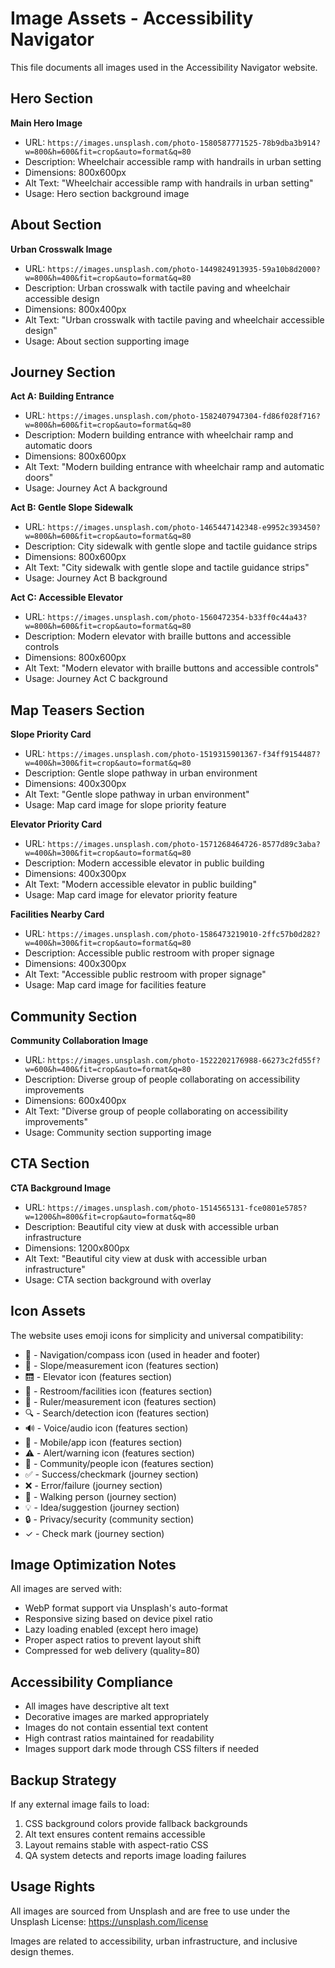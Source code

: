 # Image Assets - Accessibility Navigator

This file documents all images used in the Accessibility Navigator website.

## Hero Section

**Main Hero Image**
- URL: `https://images.unsplash.com/photo-1580587771525-78b9dba3b914?w=800&h=600&fit=crop&auto=format&q=80`
- Description: Wheelchair accessible ramp with handrails in urban setting
- Dimensions: 800x600px
- Alt Text: "Wheelchair accessible ramp with handrails in urban setting"
- Usage: Hero section background image

## About Section

**Urban Crosswalk Image**
- URL: `https://images.unsplash.com/photo-1449824913935-59a10b8d2000?w=800&h=400&fit=crop&auto=format&q=80`
- Description: Urban crosswalk with tactile paving and wheelchair accessible design
- Dimensions: 800x400px
- Alt Text: "Urban crosswalk with tactile paving and wheelchair accessible design"
- Usage: About section supporting image

## Journey Section

**Act A: Building Entrance**
- URL: `https://images.unsplash.com/photo-1582407947304-fd86f028f716?w=800&h=600&fit=crop&auto=format&q=80`
- Description: Modern building entrance with wheelchair ramp and automatic doors
- Dimensions: 800x600px
- Alt Text: "Modern building entrance with wheelchair ramp and automatic doors"
- Usage: Journey Act A background

**Act B: Gentle Slope Sidewalk**
- URL: `https://images.unsplash.com/photo-1465447142348-e9952c393450?w=800&h=600&fit=crop&auto=format&q=80`
- Description: City sidewalk with gentle slope and tactile guidance strips
- Dimensions: 800x600px
- Alt Text: "City sidewalk with gentle slope and tactile guidance strips"
- Usage: Journey Act B background

**Act C: Accessible Elevator**
- URL: `https://images.unsplash.com/photo-1560472354-b33ff0c44a43?w=800&h=600&fit=crop&auto=format&q=80`
- Description: Modern elevator with braille buttons and accessible controls
- Dimensions: 800x600px
- Alt Text: "Modern elevator with braille buttons and accessible controls"
- Usage: Journey Act C background

## Map Teasers Section

**Slope Priority Card**
- URL: `https://images.unsplash.com/photo-1519315901367-f34ff9154487?w=400&h=300&fit=crop&auto=format&q=80`
- Description: Gentle slope pathway in urban environment
- Dimensions: 400x300px
- Alt Text: "Gentle slope pathway in urban environment"
- Usage: Map card image for slope priority feature

**Elevator Priority Card**
- URL: `https://images.unsplash.com/photo-1571268464726-8577d89c3aba?w=400&h=300&fit=crop&auto=format&q=80`
- Description: Modern accessible elevator in public building
- Dimensions: 400x300px
- Alt Text: "Modern accessible elevator in public building"
- Usage: Map card image for elevator priority feature

**Facilities Nearby Card**
- URL: `https://images.unsplash.com/photo-1586473219010-2ffc57b0d282?w=400&h=300&fit=crop&auto=format&q=80`
- Description: Accessible public restroom with proper signage
- Dimensions: 400x300px
- Alt Text: "Accessible public restroom with proper signage"
- Usage: Map card image for facilities feature

## Community Section

**Community Collaboration Image**
- URL: `https://images.unsplash.com/photo-1522202176988-66273c2fd55f?w=600&h=400&fit=crop&auto=format&q=80`
- Description: Diverse group of people collaborating on accessibility improvements
- Dimensions: 600x400px
- Alt Text: "Diverse group of people collaborating on accessibility improvements"
- Usage: Community section supporting image

## CTA Section

**CTA Background Image**
- URL: `https://images.unsplash.com/photo-1514565131-fce0801e5785?w=1200&h=800&fit=crop&auto=format&q=80`
- Description: Beautiful city view at dusk with accessible urban infrastructure
- Dimensions: 1200x800px
- Alt Text: "Beautiful city view at dusk with accessible urban infrastructure"
- Usage: CTA section background with overlay

## Icon Assets

The website uses emoji icons for simplicity and universal compatibility:

- 🧭 - Navigation/compass icon (used in header and footer)
- 📐 - Slope/measurement icon (features section)
- 🛗 - Elevator icon (features section)
- 🚻 - Restroom/facilities icon (features section)
- 📏 - Ruler/measurement icon (features section)
- 🔍 - Search/detection icon (features section)
- 🔊 - Voice/audio icon (features section)
- 📱 - Mobile/app icon (features section)
- ⚠️ - Alert/warning icon (features section)
- 👥 - Community/people icon (features section)
- ✅ - Success/checkmark (journey section)
- ❌ - Error/failure (journey section)
- 🚶 - Walking person (journey section)
- 💡 - Idea/suggestion (journey section)
- 🔒 - Privacy/security (community section)
- ✓ - Check mark (journey section)

## Image Optimization Notes

All images are served with:
- WebP format support via Unsplash's auto-format
- Responsive sizing based on device pixel ratio
- Lazy loading enabled (except hero image)
- Proper aspect ratios to prevent layout shift
- Compressed for web delivery (quality=80)

## Accessibility Compliance

- All images have descriptive alt text
- Decorative images are marked appropriately
- Images do not contain essential text content
- High contrast ratios maintained for readability
- Images support dark mode through CSS filters if needed

## Backup Strategy

If any external image fails to load:
1. CSS background colors provide fallback backgrounds
2. Alt text ensures content remains accessible
3. Layout remains stable with aspect-ratio CSS
4. QA system detects and reports image loading failures

## Usage Rights

All images are sourced from Unsplash and are free to use under the Unsplash License:
https://unsplash.com/license

Images are related to accessibility, urban infrastructure, and inclusive design themes.